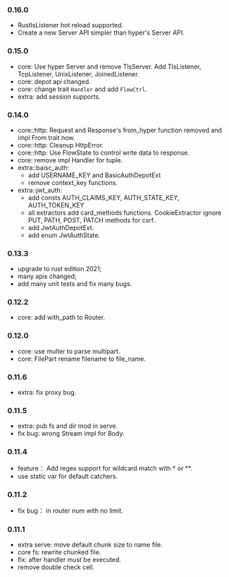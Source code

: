 ### 0.16.0
- RustlsListener hot reload supported.
- Create a new Server API simpler than hyper's Server API.

### 0.15.0
- core: Use hyper Server and remove TlsServer. Add TlsListener, TcpListener, UnixListener, JoinedListener.
- core: depot api changed.
- core: change trait ```Handler``` and add ```FlowCtrl```.
- extra: add session supports.

### 0.14.0
- core::http: Request and Response's from_hyper function removed and impl From trait now.
- core::http: Cleanup HttpError.
- core::http: Use FlowState to control write data to response.
- core: remove impl Handler for tuple.
- extra::baisc_auth: 
    - add USERNAME_KEY and BasicAuthDepotExt
    - remove context_key functions.
- extra::jwt_auth:
    - add consts AUTH_CLAIMS_KEY, AUTH_STATE_KEY, AUTH_TOKEN_KEY
    - all extractors add card_methods functions. CookieExtractor ignore PUT, PATH, POST, PATCH methods for csrf.
    - add JwtAuthDepotExt.
    - add enum JwtAuthState.


### 0.13.3

- upgrade to rust edition 2021;
- many apis changed;
- add many unit tests and fix many bugs.

### 0.12.2

- core: add with_path to Router.

### 0.12.0

- core: use multer to parse multipart.
- core: FilePart rename filename to file_name.

### 0.11.6

- extra: fix proxy bug.

### 0.11.5

- extra: pub fs and dir mod in serve.
- fix bug: wrong Stream impl for Body.

### 0.11.4

- feature： Add regex support for wildcard match with * or **.
- use static var for default catchers.

### 0.11.2

- fix bug： in router num with no limit.

### 0.11.1

- extra serve: move default chunk size to name file.
- core fs: rewrite chunked file.
- fix: after handler must be executed.
- remove double check cell.